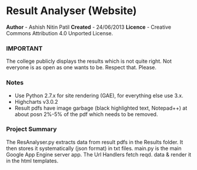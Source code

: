 Result Analyser (Website)
=========================
**Author**  - Ashish Nitin Patil
**Created** - 24/06/2013
**Licence** - Creative Commons Attribution 4.0 Unported License.

### IMPORTANT ###
The college publicly displays the results which is not quite right.
Not everyone is as open as one wants to be. Respect that. Please.

### Notes ###
- Use Python 2.7.x for site rendering (GAE), for everything else use 3.x.
- Highcharts v3.0.2
- Result pdfs have image garbage (black highlighted text, Notepad++) at about posn 2%-5% of the pdf which needs to be removed.

### Project Summary ###
The ResAnalyser.py extracts data from result pdfs in the Results folder.
It then stores it systematically (json format) in txt files.
main.py is the main Google App Engine server app.
The Url Handlers fetch reqd. data & render it in the html templates.
